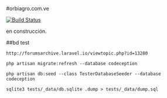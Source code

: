 #orbiagro.com.ve

[![Build Status](https://travis-ci.org/slayerfat/orbiagro.com.ve.svg)](https://travis-ci.org/slayerfat/orbiagro.com.ve)

en construcción.

##bd test

`http://forumsarchive.laravel.io/viewtopic.php?id=13280`

`php artisan migrate:refresh --database codeception`

`php artisan db:seed --class TesterDatabaseSeeder --database codeception`

`sqlite3 tests/_data/db.sqlite .dump > tests/_data/dump.sql`
